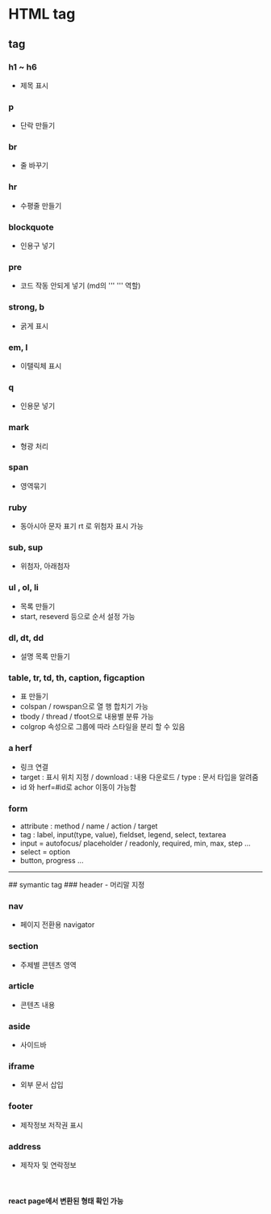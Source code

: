 <h1>
HTML tag
</h1>

## tag
### h1 ~ h6
 - 제목 표시
 
### p
 - 단락 만들기

### br
 - 줄 바꾸기
 
### hr
 - 수평줄 만들기
 
### blockquote
 - 인용구 넣기
 
### pre
 - 코드 작동 안되게 넣기 (md의 ''' ''' 역할)

### strong, b
 - 굵게 표시
 
### em, I
 - 이탤릭체 표시
 
### q
 - 인용문 넣기
 
### mark
 - 형광 처리
 
### span
 - 영역묶기
 
### ruby
 - 동아시아 문자 표기 rt 로 위첨자 표시 가능
 
### sub, sup
 - 위첨자, 아래첨자

### ul , ol, li
 - 목록 만들기
 - start, reseverd 등으로 순서 설정 가능

### dl, dt, dd 
 - 설명 목록 만들기
 
### table, tr, td, th, caption, figcaption
 - 표 만들기
 - colspan / rowspan으로 열 행 합치기 가능
 - tbody / thread / tfoot으로 내용별 분류 가능
 - colgrop 속성으로 그룹에 따라 스타일을 분리 할 수 있음

### a herf
 - 링크 연결
 - target : 표시 위치 지정 / download : 내용 다운로드 / type : 문서 타입을 알려줌
 - id 와 herf=#id로 achor 이동이 가능함
 
### form
 - attribute : method / name / action / target
 - tag : label, input(type, value), fieldset, legend, select, textarea
 - input = autofocus/ placeholder / readonly, required, min, max, step ...
 - select = option
 - button, progress ...


<hr>
## symantic tag
### header
 - 머리말 지정

### nav
 - 페이지 전환용 navigator

### section
 - 주제별 콘텐츠 영역

### article
 - 콘텐츠 내용
 
### aside
 - 사이드바

### iframe
 - 외부 문서 삽입 

### footer
 - 제작정보 저작권 표시

### address
 - 제작자 및 연락정보

<br/>

#### react page에서 변환된 형태 확인 가능 